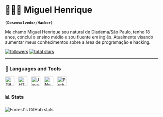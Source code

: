 # 👨🏻‍💻 Miguel Henrique

**`(Desenvolvedor/Hacker)`**

Me chamo Miguel Henrique sou natural de Diadema/São Paulo, tenho 18 anos, concluí o ensino médio e sou fluente em inglês. Atualmente visando aumentar meus conhecimentos sobre a área de programação e hacking.

   <p align="left">
      <a href="https://github.com/MiiguelHenriQ?tab=followers">
         <img alt="followers" title="Siga-me no GitHub" src="https://custom-icon-badges.demolab.com/github/followers/MiiguelHenriQ?color=236ad3&labelColor=1155ba&style=for-the-badge&logo=person-add&label=Follow&logoColor=white"/></a>
      <a href="https://github.com/MiiguelHenriQ?tab=repositories&sort=stargazers">
         <img alt="total stars" title="Total de estrelas no GitHub" src="https://custom-icon-badges.demolab.com/github/stars/MiiguelHenriQ?color=55960c&style=for-the-badge&labelColor=488207&logo=star"/></a>
   </p>

---

### 🧰 Languages and Tools

<img align="left" alt="Git" width="30px" style="padding-right:10px;" src="https://cdn.jsdelivr.net/gh/devicons/devicon/icons/git/git-original.svg" />
<img align="left" alt="HTML" width="30px" style="padding-right:10px;" src="https://cdn.jsdelivr.net/gh/devicons/devicon/icons/html5/html5-plain.svg" />
<img align="left" alt="JavaScript" width="30px" style="padding-right:10px;" src="https://cdn.jsdelivr.net/gh/devicons/devicon/icons/javascript/javascript-plain.svg" />
<img align="left" alt="NodeJS" width="30px" style="padding-right:10px;" src="https://cdn.jsdelivr.net/gh/devicons/devicon/icons/nodejs/nodejs-original.svg" />
<img align="left" alt="Python" width="30px" style="padding-right:10px;" src="https://cdn.jsdelivr.net/gh/devicons/devicon/icons/python/python-plain.svg" />
<br />

#

#

### 📊 Stats

![Forrest's GitHub stats](https://github-readme-stats.vercel.app/api?username=MiiguelHenriQ&show_icons=true&theme=gruvbox)

<!-- ![GitHub Streak](https://streak-stats.demolab.com?user=MiiguelHenriQ&theme=gruvbox&border_radius=4.5) -->
